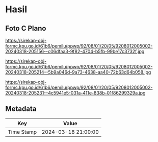 # Hasil

## Foto C Plano

https://sirekap-obj-formc.kpu.go.id/61b6/pemilu/ppwp/92/08/01/20/05/9208012005002-20240318-205156--c06dfaa3-9f82-4704-b5fb-99be17c3732f.jpg

https://sirekap-obj-formc.kpu.go.id/61b6/pemilu/ppwp/92/08/01/20/05/9208012005002-20240318-205214--5b9a046d-9a73-4638-aa40-72b63d64b058.jpg

https://sirekap-obj-formc.kpu.go.id/61b6/pemilu/ppwp/92/08/01/20/05/9208012005002-20240318-205231--4c5941e5-031a-411e-838b-01f86299329a.jpg


## Metadata

| Key        | Value               |
| ---------- | ------------------- |
| Time Stamp | 2024-03-18 21:00:00 |



